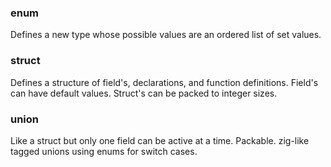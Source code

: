 ### enum
Defines a new type whose possible values are an ordered list of set values.

### struct
Defines a structure of field's, declarations, and function definitions. Field's can have default values. Struct's can be packed to integer sizes.

### union
Like a struct but only one field can be active at a time. Packable. zig-like tagged unions using enums for switch cases.
